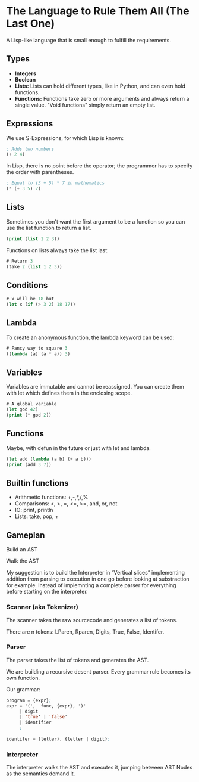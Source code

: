 # The Language to Rule Them All (The Last One)

A Lisp-like language that is small enough to fulfill the requirements.

## Types

- **Integers**
- **Boolean**
- **Lists:** Lists can hold different types, like in Python, and can even hold functions.
- **Functions:** Functions take zero or more arguments and always return a single value. "Void functions" simply return an empty list.

## Expressions

We use S-Expressions, for which Lisp is known:

```lisp
; Adds two numbers
(+ 2 4)
```

In Lisp, there is no point before the operator; the programmer has to specify the order with parentheses.

```lisp
; Equal to (3 + 5) * 7 in mathematics
(* (+ 3 5) 7)
```

## Lists

Sometimes you don't want the first argument to be a function so you can use the list function to return a list.

```lisp
(print (list 1 2 3))
```

Functions on lists always take the list last:

```lisp
# Return 3
(take 2 (list 1 2 3))
```

## Conditions

```lisp
# x will be 18 but
(let x (if (> 3 2) 18 17))
```

## Lambda

To create an anonymous function, the lambda keyword can be used:

```lisp
# Fancy way to square 3
((lambda (a) (a * a)) 3)
```

## Variables

Variables are immutable and cannot be reassigned. You can create them with let which defines them in the enclosing scope.

```lisp
# A global variable
(let god 42)
(print (* god 2))
```

## Functions

Maybe, with defun in the future or just with let and lambda.

```lisp
(let add (lambda (a b) (+ a b)))
(print (add 3 7))
```

## Builtin functions

- Arithmetic functions: +,-,*,/,%
- Comparisons: <, >, =, <=, >=, and, or, not
- IO: print, println
- Lists: take, pop, +

## Gameplan

Build an AST

Walk the AST

My suggestion is to build the Interpreter in “Vertical slices” implementing addition from parsing to execution in one go before looking at substraction for example. Instead of implemnting a complete parser for everything before starting on the interpreter.

### Scanner (aka Tokenizer)

The scanner takes the raw sourcecode and generates a list of tokens.

There are n tokens: LParen, Rparen, Digits, True, False, Identifer.

### Parser

The parser takes the list of tokens and generates the AST.

We are building a recursive desent parser. Every grammar rule becomes its own function.

Our grammar:

```lisp
program = {expr};
expr = '(',  func, {expr}, ')'
     | digit
     | 'true' | 'false'
     | identifier
     ;
     
identifer = (letter), {letter | digit};
```

### Interpreter

The interpreter walks the AST and executes it, jumping between AST Nodes as the semantics demand it.
